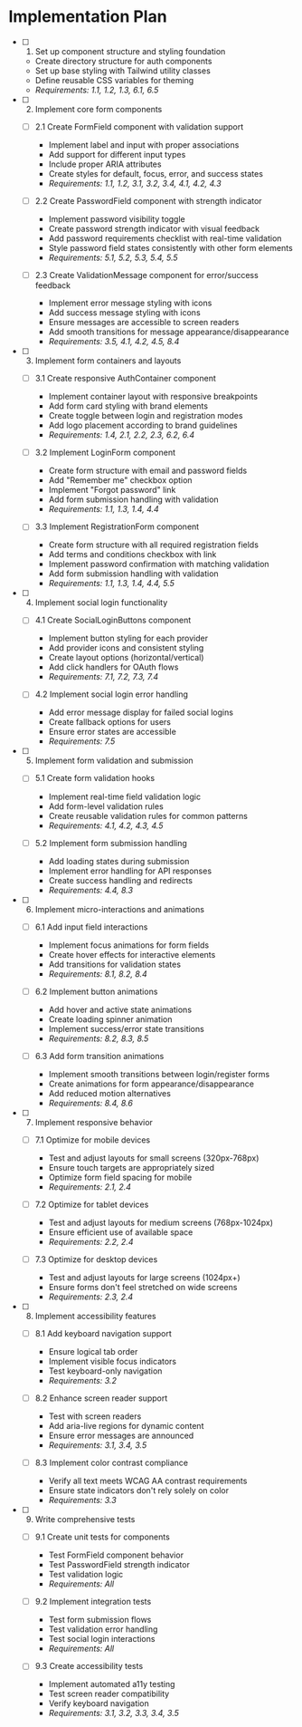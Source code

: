 # Implementation Plan

- [ ] 1. Set up component structure and styling foundation




  - Create directory structure for auth components
  - Set up base styling with Tailwind utility classes
  - Define reusable CSS variables for theming
  - _Requirements: 1.1, 1.2, 1.3, 6.1, 6.5_

- [ ] 2. Implement core form components
  - [ ] 2.1 Create FormField component with validation support
    - Implement label and input with proper associations
    - Add support for different input types
    - Include proper ARIA attributes
    - Create styles for default, focus, error, and success states
    - _Requirements: 1.1, 1.2, 3.1, 3.2, 3.4, 4.1, 4.2, 4.3_

  - [ ] 2.2 Create PasswordField component with strength indicator
    - Implement password visibility toggle
    - Create password strength indicator with visual feedback
    - Add password requirements checklist with real-time validation
    - Style password field states consistently with other form elements
    - _Requirements: 5.1, 5.2, 5.3, 5.4, 5.5_

  - [ ] 2.3 Create ValidationMessage component for error/success feedback
    - Implement error message styling with icons
    - Add success message styling with icons
    - Ensure messages are accessible to screen readers
    - Add smooth transitions for message appearance/disappearance
    - _Requirements: 3.5, 4.1, 4.2, 4.5, 8.4_

- [ ] 3. Implement form containers and layouts
  - [ ] 3.1 Create responsive AuthContainer component
    - Implement container layout with responsive breakpoints
    - Add form card styling with brand elements
    - Create toggle between login and registration modes
    - Add logo placement according to brand guidelines
    - _Requirements: 1.4, 2.1, 2.2, 2.3, 6.2, 6.4_

  - [ ] 3.2 Implement LoginForm component
    - Create form structure with email and password fields
    - Add "Remember me" checkbox option
    - Implement "Forgot password" link
    - Add form submission handling with validation
    - _Requirements: 1.1, 1.3, 1.4, 4.4_

  - [ ] 3.3 Implement RegistrationForm component
    - Create form structure with all required registration fields
    - Add terms and conditions checkbox with link
    - Implement password confirmation with matching validation
    - Add form submission handling with validation
    - _Requirements: 1.1, 1.3, 1.4, 4.4, 5.5_

- [ ] 4. Implement social login functionality
  - [ ] 4.1 Create SocialLoginButtons component
    - Implement button styling for each provider
    - Add provider icons and consistent styling
    - Create layout options (horizontal/vertical)
    - Add click handlers for OAuth flows
    - _Requirements: 7.1, 7.2, 7.3, 7.4_

  - [ ] 4.2 Implement social login error handling
    - Add error message display for failed social logins
    - Create fallback options for users
    - Ensure error states are accessible
    - _Requirements: 7.5_

- [ ] 5. Implement form validation and submission
  - [ ] 5.1 Create form validation hooks
    - Implement real-time field validation logic
    - Add form-level validation rules
    - Create reusable validation rules for common patterns
    - _Requirements: 4.1, 4.2, 4.3, 4.5_

  - [ ] 5.2 Implement form submission handling
    - Add loading states during submission
    - Implement error handling for API responses
    - Create success handling and redirects
    - _Requirements: 4.4, 8.3_

- [ ] 6. Implement micro-interactions and animations
  - [ ] 6.1 Add input field interactions
    - Implement focus animations for form fields
    - Create hover effects for interactive elements
    - Add transitions for validation states
    - _Requirements: 8.1, 8.2, 8.4_

  - [ ] 6.2 Implement button animations
    - Add hover and active state animations
    - Create loading spinner animation
    - Implement success/error state transitions
    - _Requirements: 8.2, 8.3, 8.5_

  - [ ] 6.3 Add form transition animations
    - Implement smooth transitions between login/register forms
    - Create animations for form appearance/disappearance
    - Add reduced motion alternatives
    - _Requirements: 8.4, 8.6_

- [ ] 7. Implement responsive behavior
  - [ ] 7.1 Optimize for mobile devices
    - Test and adjust layouts for small screens (320px-768px)
    - Ensure touch targets are appropriately sized
    - Optimize form field spacing for mobile
    - _Requirements: 2.1, 2.4_

  - [ ] 7.2 Optimize for tablet devices
    - Test and adjust layouts for medium screens (768px-1024px)
    - Ensure efficient use of available space
    - _Requirements: 2.2, 2.4_

  - [ ] 7.3 Optimize for desktop devices
    - Test and adjust layouts for large screens (1024px+)
    - Ensure forms don't feel stretched on wide screens
    - _Requirements: 2.3, 2.4_

- [ ] 8. Implement accessibility features
  - [ ] 8.1 Add keyboard navigation support
    - Ensure logical tab order
    - Implement visible focus indicators
    - Test keyboard-only navigation
    - _Requirements: 3.2_

  - [ ] 8.2 Enhance screen reader support
    - Test with screen readers
    - Add aria-live regions for dynamic content
    - Ensure error messages are announced
    - _Requirements: 3.1, 3.4, 3.5_

  - [ ] 8.3 Implement color contrast compliance
    - Verify all text meets WCAG AA contrast requirements
    - Ensure state indicators don't rely solely on color
    - _Requirements: 3.3_

- [ ] 9. Write comprehensive tests
  - [ ] 9.1 Create unit tests for components
    - Test FormField component behavior
    - Test PasswordField strength indicator
    - Test validation logic
    - _Requirements: All_

  - [ ] 9.2 Implement integration tests
    - Test form submission flows
    - Test validation error handling
    - Test social login interactions
    - _Requirements: All_

  - [ ] 9.3 Create accessibility tests
    - Implement automated a11y testing
    - Test screen reader compatibility
    - Verify keyboard navigation
    - _Requirements: 3.1, 3.2, 3.3, 3.4, 3.5_